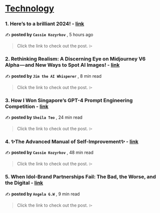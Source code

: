 
<h1><a href=https://medium.com/tag/technology/recommended target="_blank" rel="noopener noreferrer">Technology</a></h1>
<h3>1. Here’s to a brilliant 2024! - <a href=https://medium.com/@kozyrkov/heres-to-a-brilliant-2024-59f1ba90e34c?source=tag_recommended_feed---------0-84----------technology----------39a05a1d_3197_409d_b28f_4de80f757836------- target="_blank" rel="noopener noreferrer">link</a></h3>

✍️ **posted by `Cassie Kozyrkov`** <date> , 5 hours ago</date>

<blockquote>Click the link to check out the post. ⌲</blockquote>

<h3>2. Rethinking Realism: A Discerning Eye on Midjourney V6 Alpha — and New Ways to Spot AI Images! - <a href=https://medium.com/the-generator/rethinking-realism-a-discerning-eye-on-midjourney-v6-alpha-and-new-ways-to-spot-ai-images-45b893e2ed45?source=tag_recommended_feed---------1-107----------technology----------39a05a1d_3197_409d_b28f_4de80f757836------- target="_blank" rel="noopener noreferrer">link</a></h3>

✍️ **posted by `Jim the AI Whisperer`** <date> , 8 min read</date>

<blockquote>Click the link to check out the post. ⌲</blockquote>

<h3>3. How I Won Singapore’s GPT-4 Prompt Engineering Competition - <a href=https://medium.com/towards-data-science/how-i-won-singapores-gpt-4-prompt-engineering-competition-34c195a93d41?source=tag_recommended_feed---------2-85----------technology----------39a05a1d_3197_409d_b28f_4de80f757836------- target="_blank" rel="noopener noreferrer">link</a></h3>

✍️ **posted by `Sheila Teo`** <date> , 24 min read</date>

<blockquote>Click the link to check out the post. ⌲</blockquote>

<h3>4. ✨The Advanced Manual of Self-Improvement✨ - <a href=https://medium.com/@kozyrkov/how-to-design-resolutions-that-work-according-to-a-decision-scientist-extended-version-47c38bbb7198?source=tag_recommended_feed---------3-84----------technology----------39a05a1d_3197_409d_b28f_4de80f757836------- target="_blank" rel="noopener noreferrer">link</a></h3>

✍️ **posted by `Cassie Kozyrkov`** <date> , 48 min read</date>

<blockquote>Click the link to check out the post. ⌲</blockquote>

<h3>5. When Idol-Brand Partnerships Fail: The Bad, the Worse, and the Digital - <a href=https://medium.com/@angelagw/when-idol-brand-partnerships-fail-the-bad-the-worse-and-the-digital-4fe9bb1fd53f?source=tag_recommended_feed---------4-107----------technology----------39a05a1d_3197_409d_b28f_4de80f757836------- target="_blank" rel="noopener noreferrer">link</a></h3>

✍️ **posted by `Angela G.W`** <date> , 9 min read</date>

<blockquote>Click the link to check out the post. ⌲</blockquote>

